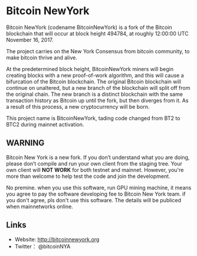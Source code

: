 # Bitcoin NewYork 

Bitcoin NewYork (codename BitcoinNewYork) is a fork of the Bitcoin blockchain that will occur at block height 494784, at roughly 12:00:00 UTC November 16, 2017.

The project carries on the New York Consensus from bitcoin community, to make bitcoin thrive and alive.

At the predetermined block height, BitcoinNewYork miners will begin creating blocks with a new proof-of-work algorithm, and this will cause a bifurcation of the Bitcoin blockchain. The original Bitcoin blockchain will continue on unaltered, but a new branch of the blockchain will split off from the original chain. The new branch is a distinct blockchain with the same transaction history as Bitcoin up until the fork, but then diverges from it. As a result of this process, a new cryptocurrency will be born.

This project name is BitcoinNewYork, tading code changed from BT2 to BTC2 during mainnet activation.

## WARNING
Bitcoin New York is a new fork. If you don’t understand what you are doing, please don’t compile and run your own client from the staging tree. Your own client will **NOT WORK** for both testnet and mainnet. However, you're more than welcome to help test the code and join the development.

No premine. when you use this software, run GPU mining machine, it means you agree to pay the software developing fee to Bitcoin New York team. if you don't agree, pls don't use this software.
The details will be publiced when mainnetworks online.

## Links

* Website: http://bitcoinnewyork.org
* Twitter： @bitcoinNYA
